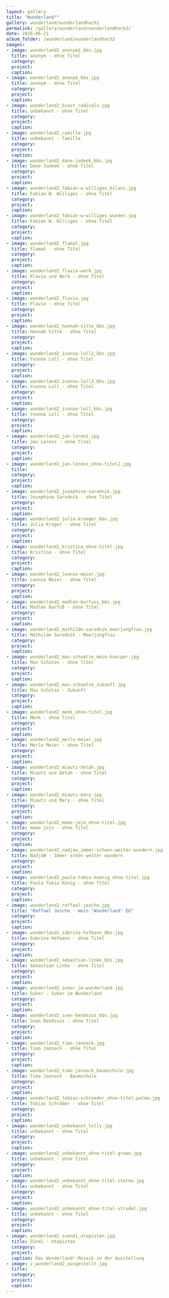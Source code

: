 ```yaml
---
layout: gallery
title: "Wunderland²"
gallery: wunderland/wunderlandhoch2
permalink: /gallery/wunderland/wunderlandhoch2/
date: 2016-06-21
album_folder: /wunderland/wunderlandhoch2
images:
- image: wunderland2_anonym2_bbs.jpg
  title: anonym - ohne Titel
  category: 
  project: 
  caption: 
- image: wunderland2_anonym_bbs.jpg
  title: anonym - ohne Titel
  category: 
  project: 
  caption: 
- image: wunderland2_biest_radicals.jpg
  title: unbekannt - ohne Titel
  category: 
  project: 
  caption: 
- image: wunderland2_camille.jpg
  title: unbekannt - famille
  category: 
  project: 
  caption: 
- image: wunderland2_dane-judeek_bbs.jpg
  title: Dane Judeek - ohne Titel
  category: 
  project: 
  caption: 
- image: wunderland2_fabian-w-williges_bilanz.jpg
  title: Fabian W. Williges - ohne Titel
  category: 
  project: 
  caption: 
- image: wunderland2_fabian-w-williges_wunder.jpg
  title: Fabian W. Williges - ohne Titel
  category: 
  project: 
  caption: 
- image: wunderland2_flamat.jpg
  title: flamat - ohne Titel
  category: 
  project: 
  caption: 
- image: wunderland2_flavia-work.jpg
  title: Flavio und Work - ohne Titel
  category: 
  project: 
  caption: 
- image: wunderland2_flavio.jpg
  title: Flavio - ohne Titel
  category: 
  project: 
  caption: 
- image: wunderland2_hannah-sitte_bbs.jpg
  title: Hannah Sitte - ohne Titel
  category: 
  project: 
  caption: 
- image: wunderland2_ivonne-loll2_bbs.jpg
  title: Yvonne Loll - ohne Titel
  category: 
  project: 
  caption: 
- image: wunderland2_ivonne-loll3_bbs.jpg
  title: Yvonne Loll - ohne Titel
  category: 
  project: 
  caption: 
- image: wunderland2_ivonne-loll_bbs.jpg
  title: Yvonne Loll - ohne Titel
  category: 
  project: 
  caption: 
- image: wunderland2_jan-lorenz.jpg
  title: Jan Lorenz - ohne Titel
  category: 
  project: 
  caption: 
- image: wunderland2_jan-lorenz_ohne-titel2.jpg
  title: 
  category: 
  project: 
  caption: 
- image: wunderland2_josephine-sarodnik.jpg
  title: Josephine Sarodnik - ohne Titel
  category: 
  project: 
  caption: 
- image: wunderland2_julia-krueger_bbs.jpg
  title: Julia Krüger - ohne Titel
  category: 
  project: 
  caption: 
- image: wunderland2_kristina_ohne-titel.jpg
  title: Kristina - ohne Titel
  category: 
  project: 
  caption: 
- image: wunderland2_leonie-meier.jpg
  title: Leonie Meier - ohne Titel
  category: 
  project: 
  caption: 
- image: wunderland2_madlen-barfuss_bbs.jpg
  title: Madlen Barfuß - ohne Titel
  category: 
  project: 
  caption: 
- image: wunderland2_mathilde-sarodnik_meerjungfrau.jpg
  title: Mathilde Sarodnik - Meerjungfrau
  category: 
  project: 
  caption: 
- image: wunderland2_max-schuetze_mein-koerper.jpg
  title: Max Schütze - ohne Titel
  category: 
  project: 
  caption: 
- image: wunderland2_max-schuetze_zukunft.jpg
  title: Max Schütze - Zukunft
  category: 
  project: 
  caption: 
- image: wunderland2_menk_ohne-titel.jpg
  title: Menk - ohne Titel
  category: 
  project: 
  caption: 
- image: wunderland2_merle-meier.jpg
  title: Merle Meier - ohne Titel
  category: 
  project: 
  caption: 
- image: wunderland2_miautz-detah.jpg
  title: Miautz und Detah - ohne Titel
  category: 
  project: 
  caption: 
- image: wunderland2_miautz-mary.jpg
  title: Miautz und Mary - ohne Titel
  category: 
  project: 
  caption: 
- image: wunderland2_momo-jojo_ohne-titel.jpg
  title: momo jojo - ohne Titel
  category: 
  project: 
  caption: 
- image: wunderland2_nadjaw_immer-schoen-weiter-wundern.jpg
  title: NadjaW - Immer schön weiter wundern
  category: 
  project: 
  caption: 
- image: wunderland2_paula-tobia-koenig_ohne-titel.jpg
  title: Paula Tobia König - ohne Titel
  category: 
  project: 
  caption: 
- image: wunderland2_raffael-jesche.jpg
  title: "Raffael Jesche - mein 'Wunderland' EU"
  category: 
  project: 
  caption: 
- image: wunderland2_sabrina-hofmann_bbs.jpg
  title: Sabrina Hofmann - ohne Titel
  category: 
  project: 
  caption: 
- image: wunderland2_sebastian-linke_bbs.jpg
  title: Sebastian Linke - ohne Titel
  category: 
  project: 
  caption: 
- image: wunderland2_suker_im-wunderland.jpg
  title: Suker - Suker im Wunderland
  category: 
  project: 
  caption: 
- image: wunderland2_sven-bendszus_bbs.jpg
  title: Sven Bendszus - ohne Titel
  category: 
  project: 
  caption: 
- image: wunderland2_timo-jannack.jpg
  title: Timo Jannack - ohne Titel
  category: 
  project: 
  caption: 
- image: wunderland2_timo-jannack_baumschule.jpg
  title: Timo Jannack - Baumschule
  category: 
  project: 
  caption: 
- image: wunderland2_tobias-schroeder_ohne-titel-palme.jpg
  title: Tobias Schröder - ohne Titel
  category: 
  project: 
  caption: 
- image: wunderland2_unbekannt_lolly.jpg
  title: unbekannt - ohne Titel
  category: 
  project: 
  caption: 
- image: wunderland2_unbekannt_ohne-titel-gruen.jpg
  title: unbekannt - ohne Titel
  category: 
  project: 
  caption: 
- image: wunderland2_unbekannt_ohne-titel-sterne.jpg
  title: unbekannt - ohne Titel
  category: 
  project: 
  caption: 
- image: wunderland2_unbekannt_ohne-titel-strudel.jpg
  title: unbekannt - ohne Titel
  category: 
  project: 
  caption: 
- image: wunderland2_zuendi_utopisten.jpg
  title: Zündi - Utopisten
  category: 
  project: 
  caption: Das Wunderland²-Mosaik in der Ausstellung
- image: z_wunderland2_ausgestellt.jpg
  title: 
  category: 
  project: 
  caption: 
---
```

